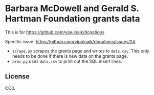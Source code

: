 # Barbara McDowell and Gerald S. Hartman Foundation grants data

This is for https://github.com/vipulnaik/donations

Specific issue: https://github.com/vipulnaik/donations/issues/24

- `scrape.py` scrapes the grants page and writes to `data.csv`. This only needs
  to be done if there is new data on the grants page.
- `proc.py` uses `data.csv` to print out the SQL insert lines.

## License

CC0.

